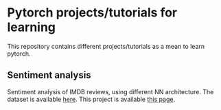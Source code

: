 # Pytorch projects/tutorials for learning
This repository contains different projects/tutorials as a mean to learn pytorch.
## Sentiment analysis
Sentiment analysis of IMDB reviews, using different NN architecture. The dataset is available [here](http://ai.stanford.edu/~amaas/data/sentiment/).
This project is available [this page]().
